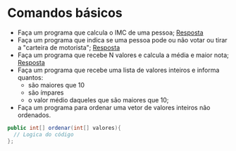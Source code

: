 # Comandos básicos

- Faça um programa que calcula o IMC de uma pessoa; [Resposta](../../src/exercicios/atividade_02/IMC.java)
- Faça um programa que indica se uma pessoa pode ou não votar
ou tirar a "carteira de motorista"; [Resposta](../../src/exercicios/atividade_02/ValidarIdade.java)
- Faça um programa que recebe N valores e calcula a média e maior nota; [Resposta](../../src/exercicios/atividade_02/Notas.java)
- Faça um programa que recebe uma lista de valores inteiros e informa quantos:
	- são maiores que 10
	- são ímpares
	- o valor médio daqueles que são maiores que 10;
- Faça um programa para ordenar uma vetor de valores inteiros não ordenados.

```java
public int[] ordenar(int[] valores){
  // Logica do código  
};
```